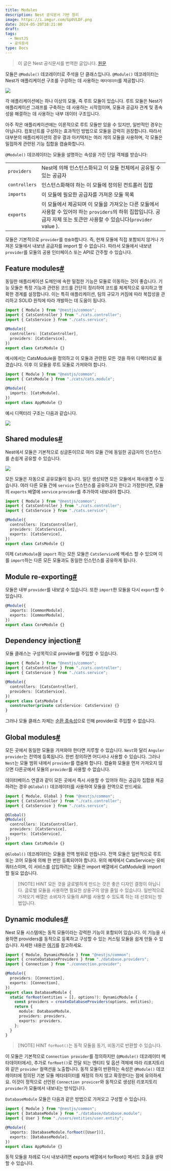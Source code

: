 ```yaml
---
title: Modules
description: Nest 공식문서 기반 정리
image: https://i.imgur.com/Gp0VLDF.png
date: 2024-05-28T18:21:00
draft: 
tags:
  - NestJS
  - 공식문서
type: Docs
---
```


> 이 글은 Nest 공식문서를 번역한 글입니다. [원문](https://docs.nestjs.com/modules)

모듈은 `@Module()` 데코레이터로 주석을 단 클래스입니다. `@Module()` 데코레이터는 Nest가 애플리케이션 구조를 구성하는 데 사용하는 `메타데이터`를 제공합니다.

![](https://i.imgur.com/j2yProx.png)

각 애플리케이션에는 하나 이상의 모듈, 즉 루트 모듈이 있습니다. 루트 모듈은 Nest가 애플리케이션 그래프를 구축하는 데 사용하는 시작점이며, 모듈과 공급자 관계 및 종속성을 해결하는 데 사용하는 내부 데이터 구조입니다.

아주 작은 애플리케이션에는 이론적으로 루트 모듈만 있을 수 있지만, 일반적인 경우는 아닙니다. 컴포넌트를 구성하는 효과적인 방법으로 모듈을 강력히 권장합니다. 따라서 대부분의 애플리케이션의 경우 결과 아키텍처는 여러 개의 모듈을 사용하며, 각 모듈은 밀접하게 관련된 기능 집합을 캡슐화합니다.

`@Module()` 데코레이터는 모듈을 설명하는 속성을 가진 단일 객체를 받습니다:

|               |                                                                                                                                                                           |
| ------------- | ------------------------------------------------------------------------------------------------------------------------------------------------------------------------- |
| `providers`   | Nest에 의해 인스턴스화되고 이 모듈 전체에서 공유될 수 있는 공급자                                                                                                         |
| `controllers` | 인스턴스화해야 하는 이 모듈에 정의된 컨트롤러 집합                                                                                                                        |
| `imports`     | 이 모듈에 필요한 공급자를 가져온 모듈 목록                                                                                                                                |
| `exports`     | 이 모듈에서 제공되며 이 모듈을 가져오는 다른 모듈에서 사용할 수 있어야 하는 `providers`의 하위 집합입니다. 공급자 자체 또는 토큰만 사용할 수 있습니다(`provider` value ). |

모듈은 기본적으로 `provider`를 `캡슐화`합니다. 즉, 현재 모듈에 직접 포함되지 않거나 가져온 모듈에서 내보낸 공급자를 import 할 수 없습니다. 따라서 모듈에서 내보낸 `provider`를 모듈의 공용 인터페이스 또는 API로 간주할 수 있습니다.

## Feature modules[#](https://docs.nestjs.com/modules#feature-modules)

동일한 애플리케이션 도메인에 속한 밀접한 기능은 모듈로 이동하는 것이 좋습니다. 기능 모듈은 특정 기능과 관련된 코드를 간단히 정리하여 코드를 체계적으로 유지하고 명확한 경계를 설정합니다. 이는 특히 애플리케이션, 팀의 규모가 커짐에 따라 복잡성을 관리하고 SOLID 원칙에 따라 개발하는 데 도움이 됩니다.

```typescript
import { Module } from "@nestjs/common";
import { CatsController } from "./cats.controller";
import { CatsService } from "./cats.service";

@Module({
  controllers: [CatsController],
  providers: [CatsService],
})
export class CatsModule {}
```

예시에서는 CatsModule을 정의하고 이 모듈과 관련된 모든 것을 하위 디렉터리로 옮겼습니다. 이후 이 모듈을 루트 모듈로 가져와야 합니다.

```typescript
import { Module } from "@nestjs/common";
import { CatsModule } from "./cats/cats.module";

@Module({
  imports: [CatsModule],
})
export class AppModule {}
```

예시 디렉터리 구조는 다음과 같습니다.

![](https://i.imgur.com/sOoXzhn.png)

## Shared modules[#](https://docs.nestjs.com/modules#shared-modules)

Nest에서 모듈은 기본적으로 싱글톤이므로 여러 모듈 간에 동일한 공급자의 인스턴스를 손쉽게 공유할 수 있습니다.

![](https://i.imgur.com/gURWqvT.png)

모든 모듈은 자동으로 공유모듈이 됩니다. 일단 생성되면 모든 모듈에서 재사용할 수 있습니다. 여러 다른 모듈 간에 `service` 인스턴스를 공유하고자 한다고 가정한다면, 모듈의 `exports` 배열에 `service` `provider`를 추가하여 내보내야 합니다.

```typescript
import { Module } from "@nestjs/common";
import { CatsController } from "./cats.controller";
import { CatsService } from "./cats.service";

@Module({
  controllers: [CatsController],
  providers: [CatsService],
  exports: [CatsService],
})
export class CatsModule {}
```

이제 `CatsModule`을 `import` 하는 모든 모듈은 `CatsService`에 엑세스 할 수 있으며 이를 `import`하는 다른 모든 모듈과도 동일한 인스턴스를 공유하게 됩니다.

## Module re-exporting[#](https://docs.nestjs.com/modules#module-re-exporting)

모듈은 내부 `provider`를 내보낼 수 있습니다. 또한 `import`한 모듈을 다시 `export`할 수 있습니다.

```typescript
@Module({
  imports: [CommonModule],
  exports: [CommonModule],
})
export class CoreModule {}
```

## Dependency injection[#](https://docs.nestjs.com/modules#dependency-injection)

모듈 클래스는 구성목적으로 provider를 주입할 수 있습니다.

```typescript
import { Module } from "@nestjs/common";
import { CatsController } from "./cats.controller";
import { CatsService } from "./cats.service";

@Module({
  controllers: [CatsController],
  providers: [CatsService],
})
export class CatsModule {
  constructor(private catsService: CatsService) {}
}
```

그러나 모듈 클래스 자체는 [순환 종속성](https://docs.nestjs.com/fundamentals/circular-dependency)으로 인해 provider로 주입할 수 없습니다.

## Global modules[#](https://docs.nestjs.com/modules#global-modules)

모든 곳에서 동일한 모듈을 가져와야 한다면 지루할 수 있습니다. `Nest`와 달리 `Anguler provider`는 전역에 등록됩니다. 한번 정의하면 어디서나 사용할 수 있습니다. 그러나 `Nest`는 모듈 범위 내에서 `provider`를 캡슐화 합니다. 캡슐화 모듈을 먼저 가져오지 않으면 다른곳에서 모듈의 `provider`를 사용할 수 없습니다.

데이터베이스 연결과 같이 모든 곳에서 즉시 사용할 수 있어야 하는 공급자 집합을 제공 하려는 경우 `@Global()` 데코레이터를 사용하여 모듈을 전역으로 만드세요.

```typescript
import { Module, Global } from "@nestjs/common";
import { CatsController } from "./cats.controller";
import { CatsService } from "./cats.service";

@Global()
@Module({
  controllers: [CatsController],
  providers: [CatsService],
  exports: [CatsService],
})
export class CatsModule {}
```

`@Global()` 데코레이터는 모듈을 전역 범위로 만듭니다. 전역 모듈은 일반적으로 루트 또는 코어 모들에 의해 한 번만 등록되어야 합니다. 위의 예제에서 CatsService는 유비쿼터스이며, 이 서비스를 삽입하려는 모듈은 import 배열에서 CatModule을 import 할 필요 없습니다.

> [!NOTE] HINT
> 모든 것을 글로벌하게 만드는 것은 좋은 디자인 결정이 아닙니다. 글로벌 모듈을 사용하면 필요한 상용구의 양을 줄일 수 있습니다. 일반적으로 가져오기 배열은 소비자가 모듈의 API를 사용할 수 있도록 하는 데 선호되는 방법입니다.

## Dynamic modules[#](https://docs.nestjs.com/modules#dynamic-modules)

Nest 모듈 시스템에는 동적 모듈이라는 강력한 기능이 포함되어 있습니다. 이 기능을 사용하면 providers를 동적으로 등록하고 구성할 수 있는 커스텀 모듈을 쉽게 만들 수 있습니다. 자세한 내용은 [여기](https://docs.nestjs.com/fundamentals/dynamic-modules)를 참고하세요.

```typescript
import { Module, DynamicModule } from "@nestjs/common";
import { createDatabaseProviders } from "./database.providers";
import { Connection } from "./connection.provider";

@Module({
  providers: [Connection],
  exports: [Connection],
})
export class DatabaseModule {
  static forRoot(entities = [], options?): DynamicModule {
    const providers = createDatabaseProviders(options, entities);
    return {
      module: DatabaseModule,
      providers: providers,
      exports: providers,
    };
  }
}
```

> [!NOTE] HINT
> `forRoot()`는 동적 모듈을 동기, 비동기로 반환할 수 있습니다.

이 모듈은 기본적으로 `Connection provider`를 정의하지만 (`@Module()` 데코레이터 메타데이터에서), 추가로 `forRoot()`로 전달 되는 엔티티 및 옵션 객체에 따라 리포지토리와 같은 `provider` 컬랙션을 노출합니다. 동적 모듈이 반환하는 속성은 `@Module()` 데코레이터에 정의된 기본 모듈 메타데이터를 재정의 하지 않고 확장한다는 점에 유의하세요. 이것이 정적으로 선언된 `Connection provicer`와 동적으로 생성된 리포지토리 `provider`가 모듈에서 내보내는 방식입니다.

`DatabaseModule` 모듈은 다음과 같은 방법으로 가져오고 구성할 수 있습니다.

```typescript
import { Module } from "@nestjs/common";
import { DatabaseModule } from "./database/database.module";
import { User } from "./users/entities/user.entity";

@Module({
  imports: [DatabaseModule.forRoot([User])],
  exports: [DatabaseModule],
})
export class AppModule {}
```

동적 모듈을 차례로 다시 내보내려면 exports 배열에서 forRoot() 메서드 호출을 생략할 수 있습니다.

